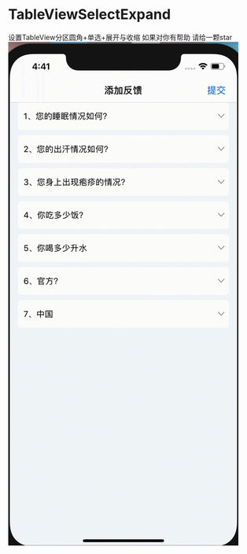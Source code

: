 # TableViewSelectExpand
设置TableView分区圆角+单选+展开与收缩 如果对你有帮助 请给一颗star
![image](https://github.com/AmazingKuang/TableViewSelectExpand/blob/master/aa.gif)
